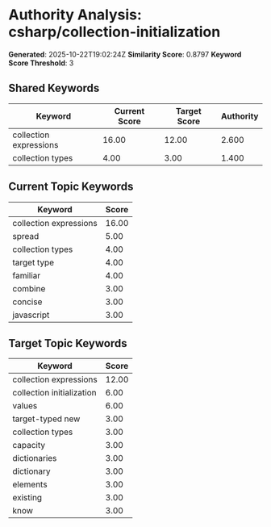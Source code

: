 # Authority Analysis: csharp/collection-initialization

**Generated**: 2025-10-22T19:02:24Z
**Similarity Score**: 0.8797
**Keyword Score Threshold**: 3

## Shared Keywords

| Keyword | Current Score | Target Score | Authority |
|---------|---------------|--------------|-----------|
| collection expressions | 16.00 | 12.00 | 2.600 |
| collection types | 4.00 | 3.00 | 1.400 |

## Current Topic Keywords

| Keyword | Score |
|---------|-------|
| collection expressions | 16.00 |
| spread | 5.00 |
| collection types | 4.00 |
| target type | 4.00 |
| familiar | 4.00 |
| combine | 3.00 |
| concise | 3.00 |
| javascript | 3.00 |

## Target Topic Keywords

| Keyword | Score |
|---------|-------|
| collection expressions | 12.00 |
| collection initialization | 6.00 |
| values | 6.00 |
| target-typed new | 3.00 |
| collection types | 3.00 |
| capacity | 3.00 |
| dictionaries | 3.00 |
| dictionary | 3.00 |
| elements | 3.00 |
| existing | 3.00 |
| know | 3.00 |

